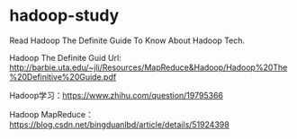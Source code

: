 # hadoop-study
Read Hadoop The Definite Guide To Know About Hadoop Tech.

Hadoop The Definite Guid Url: http://barbie.uta.edu/~jli/Resources/MapReduce&Hadoop/Hadoop%20The%20Definitive%20Guide.pdf

Hadoop学习：https://www.zhihu.com/question/19795366

Hadoop MapReduce：https://blog.csdn.net/bingduanlbd/article/details/51924398
